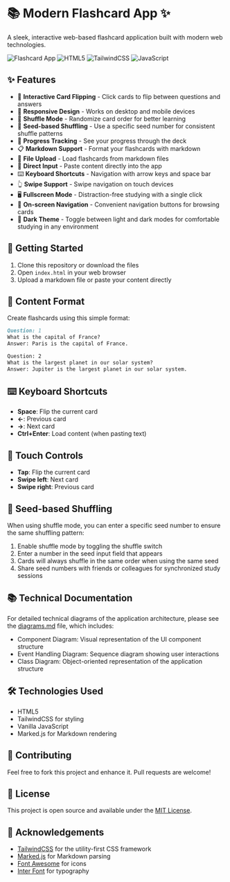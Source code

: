 # 📚 Modern Flashcard App ✨

A sleek, interactive web-based flashcard application built with modern web technologies.

![Flashcard App](https://img.shields.io/badge/App-Flashcards-blue) ![HTML5](https://img.shields.io/badge/HTML5-E34F26?style=flat&logo=html5&logoColor=white) ![TailwindCSS](https://img.shields.io/badge/Tailwind_CSS-38B2AC?style=flat&logo=tailwind-css&logoColor=white) ![JavaScript](https://img.shields.io/badge/JavaScript-F7DF1E?style=flat&logo=javascript&logoColor=black)

## ✨ Features

- 🔄 **Interactive Card Flipping** - Click cards to flip between questions and answers
- 📱 **Responsive Design** - Works on desktop and mobile devices
- 🔀 **Shuffle Mode** - Randomize card order for better learning
- 🎲 **Seed-based Shuffling** - Use a specific seed number for consistent shuffle patterns
- 📏 **Progress Tracking** - See your progress through the deck
- 📋 **Markdown Support** - Format your flashcards with markdown
- 📂 **File Upload** - Load flashcards from markdown files
- 📝 **Direct Input** - Paste content directly into the app
- ⌨️ **Keyboard Shortcuts** - Navigation with arrow keys and space bar
- 👆 **Swipe Support** - Swipe navigation on touch devices
- 🖥️ **Fullscreen Mode** - Distraction-free studying with a single click
- 🔢 **On-screen Navigation** - Convenient navigation buttons for browsing cards
- 🌙 **Dark Theme** - Toggle between light and dark modes for comfortable studying in any environment

## 🚀 Getting Started

1. Clone this repository or download the files
2. Open `index.html` in your web browser
3. Upload a markdown file or paste your content directly

## 📝 Content Format

Create flashcards using this simple format:

```markdown
Question: 1
What is the capital of France?
Answer: Paris is the capital of France.

Question: 2
What is the largest planet in our solar system?
Answer: Jupiter is the largest planet in our solar system.
```

## ⌨️ Keyboard Shortcuts

- **Space**: Flip the current card
- **←**: Previous card
- **→**: Next card
- **Ctrl+Enter**: Load content (when pasting text)

## 📱 Touch Controls

- **Tap**: Flip the current card
- **Swipe left**: Next card
- **Swipe right**: Previous card

## 🎲 Seed-based Shuffling

When using shuffle mode, you can enter a specific seed number to ensure the same shuffling pattern:

1. Enable shuffle mode by toggling the shuffle switch
2. Enter a number in the seed input field that appears
3. Cards will always shuffle in the same order when using the same seed
4. Share seed numbers with friends or colleagues for synchronized study sessions

## 📚 Technical Documentation

For detailed technical diagrams of the application architecture, please see the [diagrams.md](diagrams.md) file, which includes:

- Component Diagram: Visual representation of the UI component structure
- Event Handling Diagram: Sequence diagram showing user interactions
- Class Diagram: Object-oriented representation of the application structure

## 🛠️ Technologies Used

- HTML5
- TailwindCSS for styling
- Vanilla JavaScript
- Marked.js for Markdown rendering

## 🤝 Contributing

Feel free to fork this project and enhance it. Pull requests are welcome!

## 📄 License

This project is open source and available under the [MIT License](LICENSE).

## 🙏 Acknowledgements

- [TailwindCSS](https://tailwindcss.com/) for the utility-first CSS framework
- [Marked.js](https://marked.js.org/) for Markdown parsing
- [Font Awesome](https://fontawesome.com/) for icons
- [Inter Font](https://fonts.google.com/specimen/Inter) for typography
